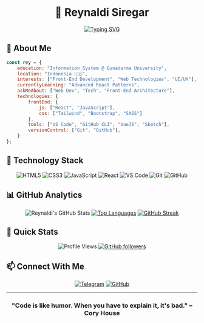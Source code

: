 <div align="center">
  
# 👾 Reynaldi Siregar

[![Typing SVG](https://readme-typing-svg.demolab.com?font=Fira+Code&pause=1000&color=6C22F7&center=true&vCenter=true&width=435&lines=Information+System+Student;Front-End+Developer;IT+Enthusiast)](https://git.io/typing-svg)

</div>

## 🌌 About Me
```javascript
const rey = {
    education: "Information System @ Gunadarma University",
    location: "Indonesia 🇮🇩",
    interests: ["Front-End Development", "Web Technologies", "UI/UX"],
    currentlyLearning: "Advanced React Patterns",
    askMeAbout: ["Web Dev", "Tech", "Front-End Architecture"],
    technologies: {
        frontEnd: {
            js: ["React", "JavaScript"],
            css: ["Tailwind", "Bootstrap", "SASS"]
        },
        tools: ["VS Code", "GitHub CLI", "VueJS", "Sketch"],
        versionControl: ["Git", "GitHub"],
    }
};
```

## 🚀 Technology Stack
<div align="center">
  
![HTML5](https://img.shields.io/badge/-HTML5-E34F26?style=flat-square&logo=html5&logoColor=white)
![CSS3](https://img.shields.io/badge/-CSS3-1572B6?style=flat-square&logo=css3)
![JavaScript](https://img.shields.io/badge/-JavaScript-F7DF1E?style=flat-square&logo=javascript&logoColor=black)
![React](https://img.shields.io/badge/-React-61DAFB?style=flat-square&logo=react&logoColor=black)
![VS Code](https://img.shields.io/badge/-VS%20Code-007ACC?style=flat-square&logo=visual-studio-code)
![Git](https://img.shields.io/badge/-Git-F05032?style=flat-square&logo=git&logoColor=white)
![GitHub](https://img.shields.io/badge/-GitHub-181717?style=flat-square&logo=github)

</div>

## 📊 GitHub Analytics
<div align="center">
  
![Reynaldi's GitHub Stats](https://github-readme-stats.vercel.app/api?username=reysiregar&show_icons=true&theme=tokyonight)
[![Top Languages](https://github-readme-stats.vercel.app/api/top-langs/?username=reysiregar&layout=compact&theme=tokyonight&hide=Css)](https://github.com/reysiregar)
[![GitHub Streak](https://github-readme-streak-stats.herokuapp.com/?user=reysiregar&theme=tokyonight)](https://git.io/streak-stats)

</div>

## 🌟 Quick Stats
<div align="center">
  
![Profile Views](https://komarev.com/ghpvc/?username=reysiregar&color=blueviolet)
[![GitHub followers](https://img.shields.io/github/followers/reysiregar?style=social)](https://github.com/reysiregar)

</div>

## 📫 Connect With Me
<div align="center">
  
[![Telegram](https://img.shields.io/badge/-Telegram-26A5E4?style=for-the-badge&logo=telegram&logoColor=white)](https://t.me/reysiregars)
[![GitHub](https://img.shields.io/badge/-GitHub-181717?style=for-the-badge&logo=github)](https://github.com/reysiregar)

</div>

---
<div align="center">
  
### "Code is like humor. When you have to explain it, it's bad." – Cory House

</div>

